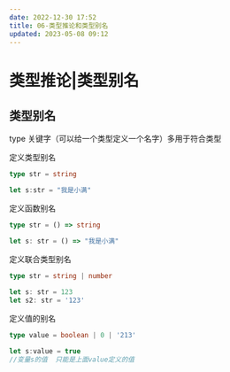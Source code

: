 ```yaml
---
date: 2022-12-30 17:52
title: 06-类型推论和类型别名
updated: 2023-05-08 09:12
---
```


# 类型推论|类型别名

## 类型别名
type 关键字（可以给一个类型定义一个名字）多用于符合类型

 定义类型别名
```ts
type str = string

let s:str = "我是小满"
```

定义函数别名
```ts
type str = () => string

let s: str = () => "我是小满"
```

定义联合类型别名
```ts
type str = string | number

let s: str = 123 
let s2: str = '123'
```

定义值的别名
```ts
type value = boolean | 0 | '213'
  
let s:value = true
//变量s的值  只能是上面value定义的值
```